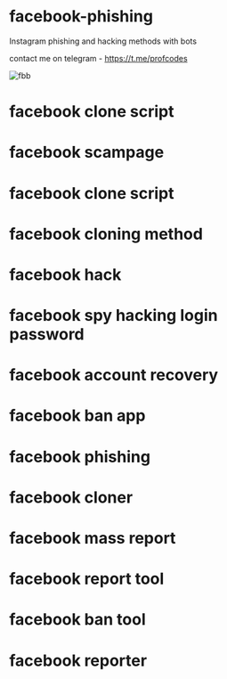 # facebook-phishing
Instagram phishing and hacking methods with bots 

contact me on telegram - https://t.me/profcodes

![fbb](https://github.com/user-attachments/assets/531a720d-88ae-4ee2-ad14-9af897575399)

# facebook clone script
# facebook scampage
# facebook clone script
# facebook cloning method
# facebook hack
# facebook spy hacking login password
# facebook account recovery
# facebook ban app
# facebook phishing
# facebook cloner
# facebook mass report
# facebook report tool
# facebook ban tool
# facebook reporter
